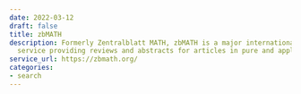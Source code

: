 ```yaml
---
date: 2022-03-12
draft: false
title: zbMATH
description: Formerly Zentralblatt MATH, zbMATH is a major international reviewing
  service providing reviews and abstracts for articles in pure and applied mathematics,
service_url: https://zbmath.org/
categories:
- search
---
```



